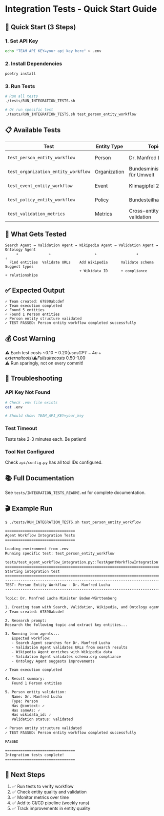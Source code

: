 # Integration Tests - Quick Start Guide

## 🚀 Quick Start (3 Steps)

### 1. Set API Key
```bash
echo "TEAM_API_KEY=your_api_key_here" > .env
```

### 2. Install Dependencies
```bash
poetry install
```

### 3. Run Tests
```bash
# Run all tests
./tests/RUN_INTEGRATION_TESTS.sh

# Or run specific test
./tests/RUN_INTEGRATION_TESTS.sh test_person_entity_workflow
```

## 📋 Available Tests

| Test | Entity Type | Topic | Duration |
|------|-------------|-------|----------|
| `test_person_entity_workflow` | Person | Dr. Manfred Lucha | ~2-3 min |
| `test_organization_entity_workflow` | Organization | Bundesministerium für Umwelt | ~2-3 min |
| `test_event_entity_workflow` | Event | Klimagipfel 2024 | ~2-3 min |
| `test_policy_entity_workflow` | Policy | Bundesteilhabegesetz | ~2-3 min |
| `test_validation_metrics` | Metrics | Cross-entity validation | ~2-3 min |

## 🎯 What Gets Tested

```
Search Agent → Validation Agent → Wikipedia Agent → Validation Agent → Ontology Agent
     ↓              ↓                    ↓                  ↓                ↓
  Find entities  Validate URLs    Add Wikipedia      Validate schema   Suggest types
                                  + Wikidata ID      + compliance      + relationships
```

## ✅ Expected Output

```
✓ Team created: 67890abcdef
✓ Team execution completed
✓ Found 5 entities
✓ Found 1 Person entities
✓ Person entity structure validated
✓ TEST PASSED: Person entity workflow completed successfully
```

## 💰 Cost Warning

⚠️ Each test costs ~$0.10-0.20 (uses GPT-4o + external tools)  
⚠️ Full suite costs ~$0.50-1.00  
⚠️ Run sparingly, not on every commit!

## 🔧 Troubleshooting

### API Key Not Found
```bash
# Check .env file exists
cat .env

# Should show: TEAM_API_KEY=your_key
```

### Test Timeout
Tests take 2-3 minutes each. Be patient!

### Tool Not Configured
Check `api/config.py` has all tool IDs configured.

## 📚 Full Documentation

See `tests/INTEGRATION_TESTS_README.md` for complete documentation.

## 🎬 Example Run

```bash
$ ./tests/RUN_INTEGRATION_TESTS.sh test_person_entity_workflow

================================
Agent Workflow Integration Tests
================================

Loading environment from .env
Running specific test: test_person_entity_workflow

tests/test_agent_workflow_integration.py::TestAgentWorkflowIntegration::test_person_entity_workflow 
================================================================================
Starting integration test
================================================================================
--------------------------------------------------------------------------------
TEST: Person Entity Workflow - Dr. Manfred Lucha
--------------------------------------------------------------------------------

Topic: Dr. Manfred Lucha Minister Baden-Württemberg

1. Creating team with Search, Validation, Wikipedia, and Ontology agents...
✓ Team created: 67890abcdef

2. Research prompt:
Research the following topic and extract key entities...

3. Running team agents...
   Expected workflow:
   - Search Agent searches for Dr. Manfred Lucha
   - Validation Agent validates URLs from search results
   - Wikipedia Agent enriches with Wikipedia data
   - Validation Agent validates schema.org compliance
   - Ontology Agent suggests improvements

✓ Team execution completed

4. Result summary:
   Found 1 Person entities

5. Person entity validation:
   Name: Dr. Manfred Lucha
   Type: Person
   Has @context: ✓
   Has sameAs: ✓
   Has wikidata_id: ✓
   Validation status: validated

✓ Person entity structure validated
✓ TEST PASSED: Person entity workflow completed successfully

PASSED

================================
Integration tests complete!
================================
```

## 🎯 Next Steps

1. ✅ Run tests to verify workflow
2. ✅ Check entity quality and validation
3. ✅ Monitor metrics over time
4. ✅ Add to CI/CD pipeline (weekly runs)
5. ✅ Track improvements in entity quality
